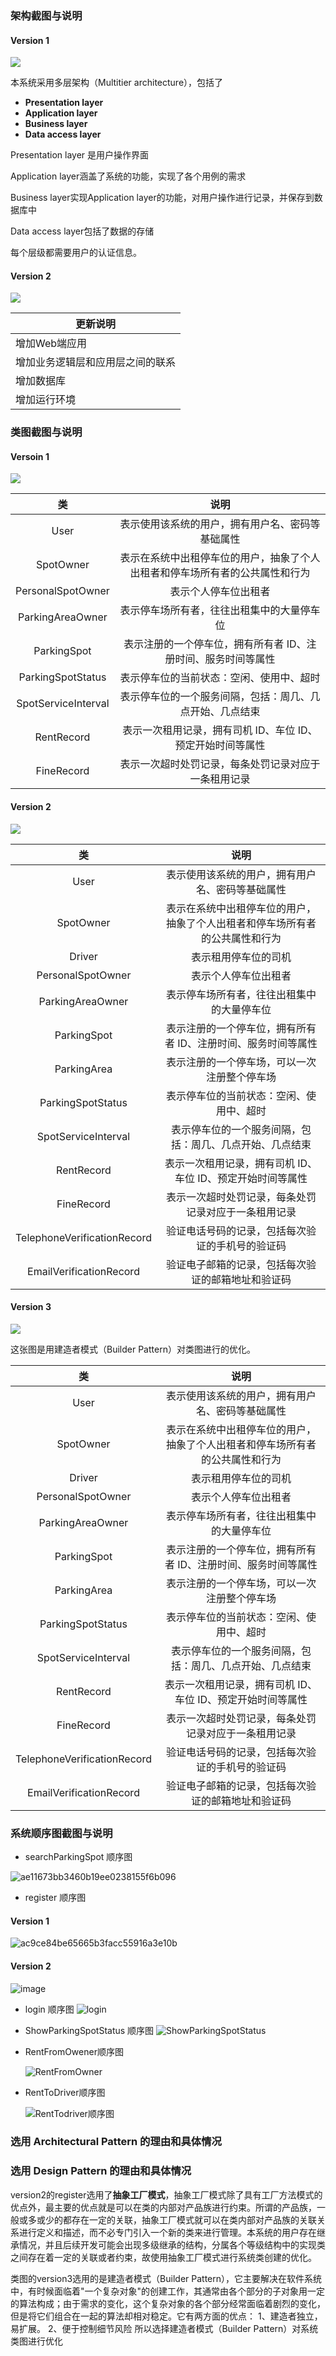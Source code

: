 ### 架构截图与说明

#### Version 1

![](img/System_architecture_diagram_1.png)

本系统采用多层架构（Multitier architecture），包括了

- **Presentation layer** 
- **Application layer**
- **Business layer** 
- **Data access layer**

Presentation layer 是用户操作界面

Application layer涵盖了系统的功能，实现了各个用例的需求

Business layer实现Application layer的功能，对用户操作进行记录，并保存到数据库中

Data access layer包括了数据的存储

每个层级都需要用户的认证信息。

#### Version 2

![](img/System_architecture_diagram_2.png)

| 更新说明                         |
| -------------------------------- |
| 增加Web端应用                    |
| 增加业务逻辑层和应用层之间的联系 |
| 增加数据库                       |
| 增加运行环境                     |

### 类图截图与说明

#### Versoin 1

![](img/class_diagram_v1.png)

|         类          |                             说明                             |
| :-----------------: | :----------------------------------------------------------: |
|        User         |       表示使用该系统的用户，拥有用户名、密码等基础属性       |
|      SpotOwner      | 表示在系统中出租停车位的用户，抽象了个人出租者和停车场所有者的公共属性和行为 |
|  PersonalSpotOwner  |                     表示个人停车位出租者                     |
|  ParkingAreaOwner   |          表示停车场所有者，往往出租集中的大量停车位          |
|     ParkingSpot     | 表示注册的一个停车位，拥有所有者 ID、注册时间、服务时间等属性 |
|  ParkingSpotStatus  |           表示停车位的当前状态：空闲、使用中、超时           |
| SpotServiceInterval |   表示停车位的一个服务间隔，包括：周几、几点开始、几点结束   |
|     RentRecord      |  表示一次租用记录，拥有司机 ID、车位 ID、预定开始时间等属性  |
|     FineRecord      |     表示一次超时处罚记录，每条处罚记录对应于一条租用记录     |

#### Version 2

![](img/class_diagram_v2.png)

|             类              |                             说明                             |
| :-------------------------: | :----------------------------------------------------------: |
|            User             |       表示使用该系统的用户，拥有用户名、密码等基础属性       |
|          SpotOwner          | 表示在系统中出租停车位的用户，抽象了个人出租者和停车场所有者的公共属性和行为 |
|           Driver            |                     表示租用停车位的司机                     |
|      PersonalSpotOwner      |                     表示个人停车位出租者                     |
|      ParkingAreaOwner       |          表示停车场所有者，往往出租集中的大量停车位          |
|         ParkingSpot         | 表示注册的一个停车位，拥有所有者 ID、注册时间、服务时间等属性 |
|         ParkingArea         |         表示注册的一个停车场，可以一次注册整个停车场         |
|      ParkingSpotStatus      |           表示停车位的当前状态：空闲、使用中、超时           |
|     SpotServiceInterval     |   表示停车位的一个服务间隔，包括：周几、几点开始、几点结束   |
|         RentRecord          |  表示一次租用记录，拥有司机 ID、车位 ID、预定开始时间等属性  |
|         FineRecord          |     表示一次超时处罚记录，每条处罚记录对应于一条租用记录     |
| TelephoneVerificationRecord |       验证电话号码的记录，包括每次验证的手机号的验证码       |
|   EmailVerificationRecord   |      验证电子邮箱的记录，包括每次验证的邮箱地址和验证码      |

#### Version 3

![](img/class_diagram_v3.png)

这张图是用建造者模式（Builder Pattern）对类图进行的优化。

|             类              |                             说明                             |
| :-------------------------: | :----------------------------------------------------------: |
|            User             |       表示使用该系统的用户，拥有用户名、密码等基础属性       |
|          SpotOwner          | 表示在系统中出租停车位的用户，抽象了个人出租者和停车场所有者的公共属性和行为 |
|           Driver            |                     表示租用停车位的司机                     |
|      PersonalSpotOwner      |                     表示个人停车位出租者                     |
|      ParkingAreaOwner       |          表示停车场所有者，往往出租集中的大量停车位          |
|         ParkingSpot         | 表示注册的一个停车位，拥有所有者 ID、注册时间、服务时间等属性 |
|         ParkingArea         |         表示注册的一个停车场，可以一次注册整个停车场         |
|      ParkingSpotStatus      |           表示停车位的当前状态：空闲、使用中、超时           |
|     SpotServiceInterval     |   表示停车位的一个服务间隔，包括：周几、几点开始、几点结束   |
|         RentRecord          |  表示一次租用记录，拥有司机 ID、车位 ID、预定开始时间等属性  |
|         FineRecord          |     表示一次超时处罚记录，每条处罚记录对应于一条租用记录     |
| TelephoneVerificationRecord |       验证电话号码的记录，包括每次验证的手机号的验证码       |
|   EmailVerificationRecord   |      验证电子邮箱的记录，包括每次验证的邮箱地址和验证码      |

### 系统顺序图截图与说明

- searchParkingSpot 顺序图

![ae11673bb3460b19ee0238155f6b096](https://user-images.githubusercontent.com/49605687/142857448-ba12c8cd-63d0-4aa9-b7d0-cf63d56b1d85.png)


- register 顺序图

#### Version 1
![ac9ce84be65665b3facc55916a3e10b](https://user-images.githubusercontent.com/49605687/142857487-01735aff-c4d7-48a8-85fb-2131ba0ebed6.png)

#### Version 2
![image](https://user-images.githubusercontent.com/49605687/144353714-ce57af6a-c391-4b0c-98f8-d3af07c75096.png)




- login 顺序图
![login](https://user-images.githubusercontent.com/49606344/143392430-75fedf26-6d71-4fcf-ae31-9dd21ca0879e.jpg)


- ShowParkingSpotStatus 顺序图
  ![ShowParkingSpotStatus](https://user-images.githubusercontent.com/49606344/143456867-d4f1d0f4-6098-4689-b30a-fa60a52bafae.jpg)

- RentFromOwener顺序图

  ![RentFromOwner](img/RentFromOwner.png)

- RentToDriver顺序图

  ![RentTodriver顺序图](img/RentTodriver顺序图.png)


### 选用 Architectural Pattern 的理由和具体情况



### 选用 Design Pattern 的理由和具体情况

version2的register选用了**抽象工厂模式**，抽象工厂模式除了具有工厂方法模式的优点外，最主要的优点就是可以在类的内部对产品族进行约束。所谓的产品族，一般或多或少的都存在一定的关联，抽象工厂模式就可以在类内部对产品族的关联关系进行定义和描述，而不必专门引入一个新的类来进行管理。本系统的用户存在继承情况，并且后续开发可能会出现多级继承的结构，分属各个等级结构中的实现类之间存在着一定的关联或者约束，故使用抽象工厂模式进行系统类创建的优化。

类图的version3选用的是建造者模式（Builder Pattern），它主要解决在软件系统中，有时候面临着"一个复杂对象"的创建工作，其通常由各个部分的子对象用一定的算法构成；由于需求的变化，这个复杂对象的各个部分经常面临着剧烈的变化，但是将它们组合在一起的算法却相对稳定。它有两方面的优点： 1、建造者独立，易扩展。 2、便于控制细节风险
所以选择建造者模式（Builder Pattern）对系统类图进行优化


